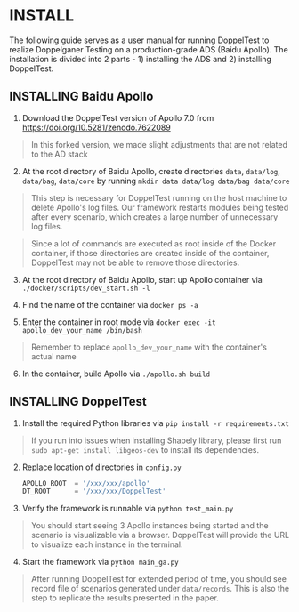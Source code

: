 # INSTALL

The following guide serves as a user manual for running DoppelTest to realize
Doppelganer Testing on a production-grade ADS (Baidu Apollo). The installation
is divided into 2 parts - 1) installing the ADS and 2) installing DoppelTest.

## INSTALLING Baidu Apollo

1. Download the DoppelTest version of Apollo 7.0 from https://doi.org/10.5281/zenodo.7622089

> In this forked version, we made slight adjustments that are not related to the AD stack

2. At the root directory of Baidu Apollo, create directories `data`, `data/log`, `data/bag`, `data/core` by running `mkdir data data/log data/bag data/core`

> This step is necessary for DoppelTest running on the host machine to delete Apollo's log files. Our framework restarts modules being tested after every scenario, which creates a large number of unnecessary log files.

> Since a lot of commands are executed as root inside of the Docker container, if those directories are created inside of the container, DoppelTest may not be able to remove those directories.

3. At the root directory of Baidu Apollo, start up Apollo container via `./docker/scripts/dev_start.sh -l`

4. Find the name of the container via `docker ps -a`

5. Enter the container in root mode via `docker exec -it apollo_dev_your_name /bin/bash`

> Remember to replace `apollo_dev_your_name` with the container's actual name

6. In the container, build Apollo via `./apollo.sh build`

## INSTALLING DoppelTest

1. Install the required Python libraries via `pip install -r requirements.txt`

> If you run into issues when installing Shapely library, please first run `sudo apt-get install libgeos-dev` to install its dependencies.

2. Replace location of directories in `config.py`

   ```python
   APOLLO_ROOT  = '/xxx/xxx/apollo'
   DT_ROOT      = '/xxx/xxx/DoppelTest'
   ```

3. Verify the framework is runnable via `python test_main.py`

> You should start seeing 3 Apollo instances being started and the scenario is visualizable via a browser. DoppelTest will provide the URL to visualize each instance in the terminal.

4. Start the framework via `python main_ga.py`

> After running DoppelTest for extended period of time, you should see record file of scenarios generated under `data/records`. This is also the step to replicate the results presented in the paper.

